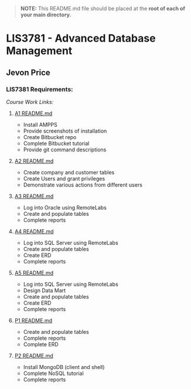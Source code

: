 > **NOTE:** This README.md file should be placed at the **root of each of your main directory.**

# LIS3781 - Advanced Database Management

## Jevon Price

### LIS7381 Requirements:

*Course Work Links:*

1. [A1 README.md](a1/README.md "My A1 README.md file")
    * Install AMPPS
    * Provide screenshots of installation
    * Create Bitbucket repo
    * Complete Bitbucket tutorial
    * Provide git command descriptions

2. [A2 README.md](a2/README.md "My A2 README.md file")
    * Create company and customer tables
    * Create Users and grant privileges
    * Demonstrate various actions from different users

3. [A3 README.md](a3/README.md "My A3 README.md file")
    * Log into Oracle using RemoteLabs
    * Create and populate tables
    * Complete reports

4. [A4 README.md](a4/README.md "My A4 README.md file")
    * Log into SQL Server using RemoteLabs
    * Create and populate tables
    * Create ERD
    * Complete reports

5. [A5 README.md](a5/README.md "My A5 README.md file")
    * Log into SQL Server using RemoteLabs
    * Design Data Mart
    * Create and populate tables
    * Create ERD
    * Complete reports

6. [P1 README.md](p1/README.md "My P1 README.md file")
    * Create and populate tables
    * Complete reports
    * Complete ERD

7. [P2 README.md](p2/README.md "My P2 README.md file")
    * Install MongoDB (client and shell)
    * Complete NoSQL tutorial
    * Complete reports